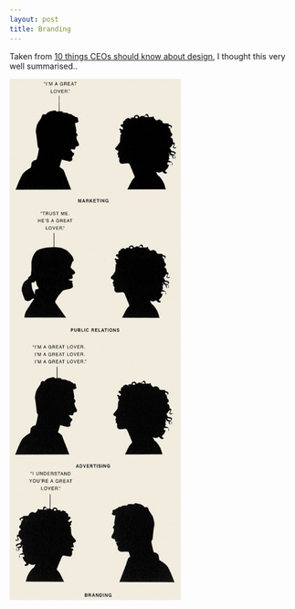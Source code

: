 ```yaml
---
layout: post
title: Branding
---
```

Taken from [10 things CEOs should know about design](http://www.slideshare.net/novaurora/10-things-ceos-need-to-know-about-design), I thought this very well summarised..

![](/img/pr-advert-marketing-branding.jpg "pr-advert-marketing-branding")
